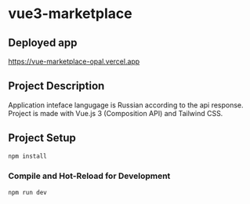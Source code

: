 # vue3-marketplace

## Deployed app 
https://vue-marketplace-opal.vercel.app

## Project Description

Application inteface langugage is Russian according to the api response.
Project is made with Vue.js 3 (Composition API) and Tailwind CSS.

## Project Setup

```sh
npm install
```

### Compile and Hot-Reload for Development

```sh
npm run dev
```
